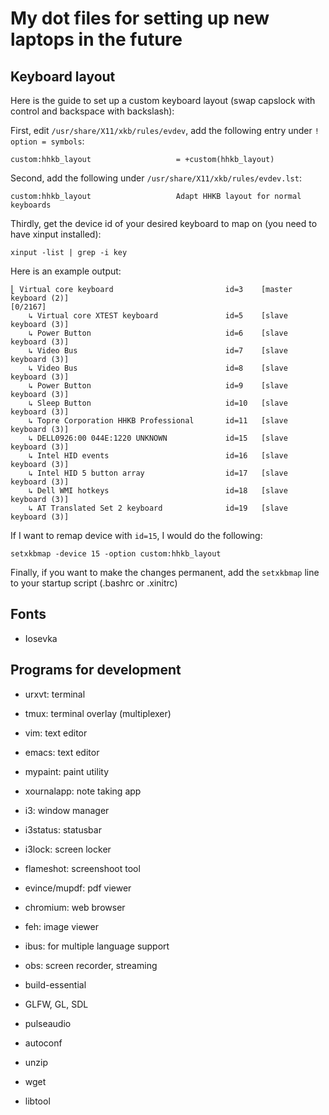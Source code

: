 # My dot files for setting up new laptops in the future

## Keyboard layout 

Here is the guide to set up a custom keyboard layout (swap capslock with control and backspace with backslash):

First, edit `/usr/share/X11/xkb/rules/evdev`, add the following entry under `! option = symbols`:

```
custom:hhkb_layout                   = +custom(hhkb_layout)
```

Second, add the following under `/usr/share/X11/xkb/rules/evdev.lst`:

```
custom:hhkb_layout                   Adapt HHKB layout for normal keyboards
```

Thirdly, get the device id of your desired keyboard to map on (you need to have xinput installed):

```
xinput -list | grep -i key
```

Here is an example output:

```
⎣ Virtual core keyboard                         id=3    [master keyboard (2)]                                                              [0/2167]
    ↳ Virtual core XTEST keyboard               id=5    [slave  keyboard (3)]
    ↳ Power Button                              id=6    [slave  keyboard (3)]
    ↳ Video Bus                                 id=7    [slave  keyboard (3)]
    ↳ Video Bus                                 id=8    [slave  keyboard (3)]
    ↳ Power Button                              id=9    [slave  keyboard (3)]
    ↳ Sleep Button                              id=10   [slave  keyboard (3)]
    ↳ Topre Corporation HHKB Professional       id=11   [slave  keyboard (3)]
    ↳ DELL0926:00 044E:1220 UNKNOWN             id=15   [slave  keyboard (3)]
    ↳ Intel HID events                          id=16   [slave  keyboard (3)]
    ↳ Intel HID 5 button array                  id=17   [slave  keyboard (3)]
    ↳ Dell WMI hotkeys                          id=18   [slave  keyboard (3)]
    ↳ AT Translated Set 2 keyboard              id=19   [slave  keyboard (3)]
```

If I want to remap device with `id=15`, I would do the following:

```
setxkbmap -device 15 -option custom:hhkb_layout
```

Finally, if you want to make the changes permanent, add the `setxkbmap` line to your startup script (.bashrc or .xinitrc)

## Fonts

- Iosevka

## Programs for development

- urxvt:        terminal
- tmux:         terminal overlay (multiplexer)
- vim:          text editor
- emacs:        text editor
- mypaint:      paint utility
- xournalapp:   note taking app
- i3:           window manager
- i3status:     statusbar
- i3lock:       screen locker
- flameshot:    screenshoot tool
- evince/mupdf: pdf viewer 
- chromium:     web browser
- feh:          image viewer
- ibus:         for multiple language support
- obs:          screen recorder, streaming

- build-essential
- GLFW, GL, SDL
- pulseaudio
- autoconf
- unzip
- wget
- libtool
